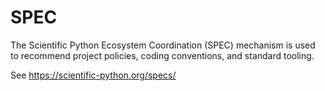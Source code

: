 # SPEC

The Scientific Python Ecosystem Coordination (SPEC) mechanism is used to recommend
project policies, coding conventions, and standard tooling.

See https://scientific-python.org/specs/
